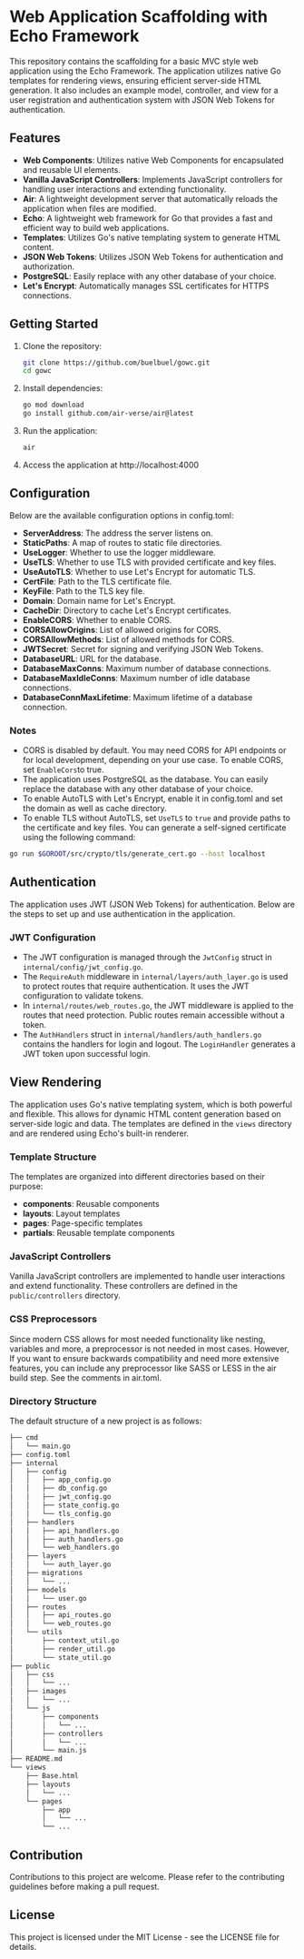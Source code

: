 # Web Application Scaffolding with Echo Framework

This repository contains the scaffolding for a basic MVC style web application using the Echo Framework. The application utilizes native Go templates for rendering views, ensuring efficient server-side HTML generation. It also includes an example model, controller, and view for a user registration and authentication system with JSON Web Tokens for authentication.

## Features

- **Web Components**: Utilizes native Web Components for encapsulated and reusable UI elements.
- **Vanilla JavaScript Controllers**: Implements JavaScript controllers for handling user interactions and extending functionality.
- **Air**: A lightweight development server that automatically reloads the application when files are modified.
- **Echo**: A lightweight web framework for Go that provides a fast and efficient way to build web applications.
- **Templates**: Utilizes Go's native templating system to generate HTML content.
- **JSON Web Tokens**: Utilizes JSON Web Tokens for authentication and authorization.
- **PostgreSQL**: Easily replace with any other database of your choice.
- **Let's Encrypt**: Automatically manages SSL certificates for HTTPS connections.

## Getting Started

1. Clone the repository:
    ```bash
    git clone https://github.com/buelbuel/gowc.git
    cd gowc
    ```
2. Install dependencies:
    ```bash
    go mod download
    go install github.com/air-verse/air@latest
    ```
3. Run the application:
    ```bash
    air
    ```
4. Access the application at http://localhost:4000

## Configuration

Below are the available configuration options in config.toml:

- **ServerAddress**: The address the server listens on.
- **StaticPaths**: A map of routes to static file directories.
- **UseLogger**: Whether to use the logger middleware.
- **UseTLS**: Whether to use TLS with provided certificate and key files.
- **UseAutoTLS**: Whether to use Let's Encrypt for automatic TLS.
- **CertFile**: Path to the TLS certificate file.
- **KeyFile**: Path to the TLS key file.
- **Domain**: Domain name for Let's Encrypt.
- **CacheDir**: Directory to cache Let's Encrypt certificates.
- **EnableCORS**: Whether to enable CORS.
- **CORSAllowOrigins**: List of allowed origins for CORS.
- **CORSAllowMethods**: List of allowed methods for CORS.
- **JWTSecret**: Secret for signing and verifying JSON Web Tokens.
- **DatabaseURL**: URL for the database.
- **DatabaseMaxConns**: Maximum number of database connections.
- **DatabaseMaxIdleConns**: Maximum number of idle database connections.
- **DatabaseConnMaxLifetime**: Maximum lifetime of a database connection.

### Notes

* CORS is disabled by default. You may need CORS for API endpoints or for local development, depending on your use case. To enable CORS, set `EnableCors`to true.
* The application uses PostgreSQL as the database. You can easily replace the database with any other database of your choice.
* To enable AutoTLS with Let's Encrypt, enable it in config.toml and set the domain as well as cache directory.
* To enable TLS without AutoTLS, set `UseTLS` to `true` and provide paths to the certificate and key files. You can generate a self-signed certificate using the following command:

```bash
go run $GOROOT/src/crypto/tls/generate_cert.go --host localhost
```

## Authentication

The application uses JWT (JSON Web Tokens) for authentication. Below are the steps to set up and use authentication in the application.

### JWT Configuration

* The JWT configuration is managed through the `JwtConfig` struct in `internal/config/jwt_config.go`.
* The `RequireAuth` middleware in `internal/layers/auth_layer.go` is used to protect routes that require authentication. It uses the JWT configuration to validate tokens.
* In `internal/routes/web_routes.go`, the JWT middleware is applied to the routes that need protection. Public routes remain accessible without a token.
* The `AuthHandlers` struct in `internal/handlers/auth_handlers.go` contains the handlers for login and logout. The `LoginHandler` generates a JWT token upon successful login.

## View Rendering

The application uses Go's native templating system, which is both powerful and flexible. This allows for dynamic HTML content generation based on server-side logic and data. The templates are defined in the `views` directory and are rendered using Echo's built-in renderer.

### Template Structure

The templates are organized into different directories based on their purpose:

- **components**: Reusable components
- **layouts**: Layout templates
- **pages**: Page-specific templates
- **partials**: Reusable template components

### JavaScript Controllers

Vanilla JavaScript controllers are implemented to handle user interactions and extend functionality. These controllers are defined in the `public/controllers` directory.

### CSS Preprocessors

Since modern CSS allows for most needed functionality like nesting, variables and more, a preprocessor is not needed in most cases. However, If you want to ensure backwards compatibility and need more extensive features, you can include any preprocessor like SASS or LESS in the air build step. See the comments in air.toml.

### Directory Structure

The default structure of a new project is as follows:

```bash
├── cmd
│   └── main.go
├── config.toml
├── internal
│   ├── config
│   │   ├── app_config.go
│   │   ├── db_config.go
│   │   ├── jwt_config.go
│   │   ├── state_config.go
│   │   └── tls_config.go
│   ├── handlers
│   │   ├── api_handlers.go
│   │   ├── auth_handlers.go
│   │   └── web_handlers.go
│   ├── layers
│   │   └── auth_layer.go
│   ├── migrations
│   │   └── ...
│   ├── models
│   │   └── user.go
│   ├── routes
│   │   ├── api_routes.go
│   │   └── web_routes.go
│   └── utils
│       ├── context_util.go
│       ├── render_util.go
│       └── state_util.go
├── public
│   ├── css
│   │   └── ...
│   ├── images
│   │   └── ...
│   └── js
│       ├── components
│       │   └── ...
│       ├── controllers
│       │   └── ...
│       └── main.js
├── README.md
└── views
    ├── Base.html
    ├── layouts
    │   └── ...
    └── pages
        ├── app
        │   └── ...
        └── ...
```

## Contribution

Contributions to this project are welcome. Please refer to the contributing guidelines before making a pull request.

## License

This project is licensed under the MIT License - see the LICENSE file for details.